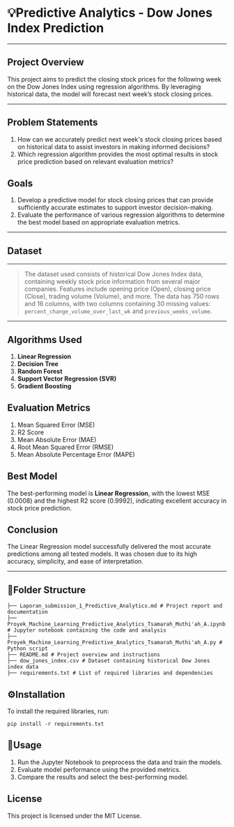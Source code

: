 # 💡Predictive Analytics - Dow Jones Index Prediction
---
## Project Overview
This project aims to predict the closing stock prices for the following week on the Dow Jones Index using regression algorithms. By leveraging historical data, the model will forecast next week’s stock closing prices.

---
## Problem Statements
1. How can we accurately predict next week's stock closing prices based on historical data to assist investors in making informed decisions?
2. Which regression algorithm provides the most optimal results in stock price prediction based on relevant evaluation metrics?

## Goals
1. Develop a predictive model for stock closing prices that can provide sufficiently accurate estimates to support investor decision-making.
2. Evaluate the performance of various regression algorithms to determine the best model based on appropriate evaluation metrics.

---
## Dataset
---
> The dataset used consists of historical Dow Jones Index data, containing weekly stock price information from several major companies. Features include opening price (Open), closing price (Close), trading volume (Volume), and more. The data has 750 rows and 16 columns, with two columns containing 30 missing values: `percent_change_volume_over_last_wk` and `previous_weeks_volume`.

---

## Algorithms Used
1. **Linear Regression**
2. **Decision Tree**
3. **Random Forest**
4. **Support Vector Regression (SVR)**
5. **Gradient Boosting**

## Evaluation Metrics
1. Mean Squared Error (MSE)
2. R2 Score
3. Mean Absolute Error (MAE)
4. Root Mean Squared Error (RMSE)
5. Mean Absolute Percentage Error (MAPE)

## Best Model
The best-performing model is **Linear Regression**, with the lowest MSE (0.0008) and the highest R2 score (0.9992), indicating excellent accuracy in stock price prediction.

## Conclusion
The Linear Regression model successfully delivered the most accurate predictions among all tested models. It was chosen due to its high accuracy, simplicity, and ease of interpretation.

---
## 📂Folder Structure
```
├── Laporan_submission_1_Predictive_Analytics.md # Project report and documentation
├── Proyek_Machine_Learning_Predictive_Analytics_Tsamarah_Muthi'ah_A.ipynb # Jupyter notebook containing the code and analysis
├── Proyek_Machine_Learning_Predictive_Analytics_Tsamarah_Muthi'ah_A.py # Python script
├── README.md # Project overview and instructions
├── dow_jones_index.csv # Dataset containing historical Dow Jones index data
├── requirements.txt # List of required libraries and dependencies
```

## ⚙️Installation
To install the required libraries, run:
```
pip install -r requirements.txt
```


## 📌Usage
1. Run the Jupyter Notebook to preprocess the data and train the models.
2. Evaluate model performance using the provided metrics.
3. Compare the results and select the best-performing model.

## License
This project is licensed under the MIT License.
